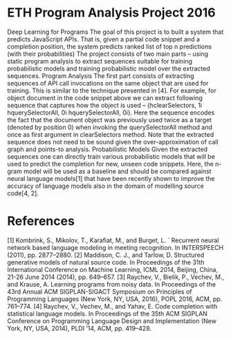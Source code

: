 # ETH Program Analysis Project 2016
Deep Learning for Programs
The goal of this project is to built a system that predicts JavaScript APIs. That is, given a partial
code snippet and a completion position, the system predicts ranked list of top n predictions (with their
probabilities) 
The project consists of two main parts – using static program analysis to extract sequences suitable
for training probabilistic models and training probabilistic model over the extracted sequences.
Program Analysis The first part consists of extracting sequences of API call invocations on the same
object that are used for training. This is similar to the technique presented in [4]. For example, for object
document in the code snippet above we can extract following sequence that captures how the object is used
– {hclearSelectors, 1i hquerySelectorAll, 0i hquerySelectorAll, 0i}. Here the sequence encodes the fact
that the document object was previously used twice as a target (denoted by position 0) when invoking the
querySelectorAll method and once as first argument in clearSelectors method. Note that the extracted
sequence does not need to be sound given the over-approximation of call graph and points-to analysis.
Probabilistic Models Given the extracted sequences one can directly train various probabilistic models
that will be used to predict the completion for new, unseen code snippets. Here, the n-gram model will
be used as a baseline and should be compared against neural language models[1] that have been recently
shown to improve the accuracy of language models also in the domain of modelling source code[4, 2].

# References
[1] Kombrink, S., Mikolov, T., Karafiat, M., and Burget, L. ´ Recurrent neural network based
language modeling in meeting recognition. In INTERSPEECH (2011), pp. 2877–2880.
[2] Maddison, C. J., and Tarlow, D. Structured generative models of natural source code. In
Proceedings of the 31th International Conference on Machine Learning, ICML 2014, Beijing, China,
21-26 June 2014 (2014), pp. 649–657.
[3] Raychev, V., Bielik, P., Vechev, M., and Krause, A. Learning programs from noisy data. In
Proceedings of the 43rd Annual ACM SIGPLAN-SIGACT Symposium on Principles of Programming
Languages (New York, NY, USA, 2016), POPL 2016, ACM, pp. 761–774.
[4] Raychev, V., Vechev, M., and Yahav, E. Code completion with statistical language models.
In Proceedings of the 35th ACM SIGPLAN Conference on Programming Language Design and
Implementation (New York, NY, USA, 2014), PLDI ’14, ACM, pp. 419–428.
